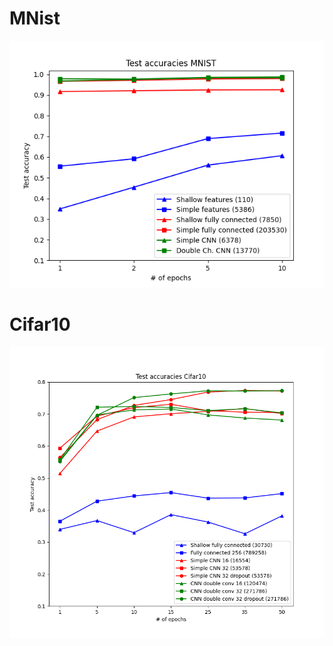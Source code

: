 # MNist
 

<img src="figures/MNistResults.png" width="600" alt="results mnist"/>

# Cifar10
<img src="figures/Cifar10Results2.png" width="600" alt="results mnist"/>
